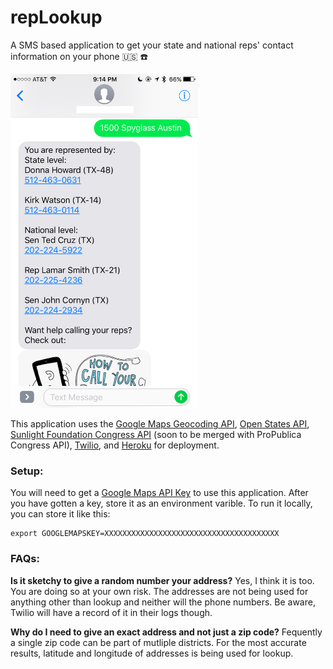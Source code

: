 # repLookup

A SMS based application to get your state and national reps' contact information on your phone 🇺🇸 ☎️ 

<img src="screenshot.png" width="300">

This application uses the [Google Maps Geocoding API](https://developers.google.com/maps/documentation/geocoding/intro), [Open States API](http://docs.openstates.org/api/index.html), [Sunlight Foundation Congress API](https://sunlightlabs.github.io/congress/) (soon to be merged with ProPublica Congress API), [Twilio](https://www.twilio.com), and [Heroku](https://www.heroku.com/) for deployment.

### Setup:

You will need to get a [Google Maps API Key](https://developers.google.com/maps/documentation/geocoding/get-api-key) to use this application. After you have gotten a key, store it as an environment varible. To run it locally, you can store it like this:

```
export GOOGLEMAPSKEY=XXXXXXXXXXXXXXXXXXXXXXXXXXXXXXXXXXXXXXX
```

### FAQs:

**Is it sketchy to give a random number your address?**
Yes, I think it is too. You are doing so at your own risk. The addresses are not being used for anything other than lookup and neither will the phone numbers. Be aware, Twilio will have a record of it in their logs though. 

**Why do I need to give an exact address and not just a zip code?**
Fequently a single zip code can be part of mutliple districts. For the most accurate results, latitude and longitude of addresses is being used for lookup. 
